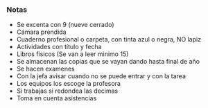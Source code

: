 ### Notas

- Se excenta con 9 (nueve cerrado)
- Cámara prendida
- Cuaderno profesional o carpeta, con tinta azul o negra, NO lapiz
- Actividades con título y fecha
- Libros físicos (Se van a leer minimo 15)
- Se almacenan las copias que se vayan dando hasta final de año
- Se hacen examenes
- Con la jefa avisar cuando no se puede entrar y con la tarea
- Los equipos los escoge la profesora
- Si trabajas si redondea las decimas
- Toma en cuenta asistencias